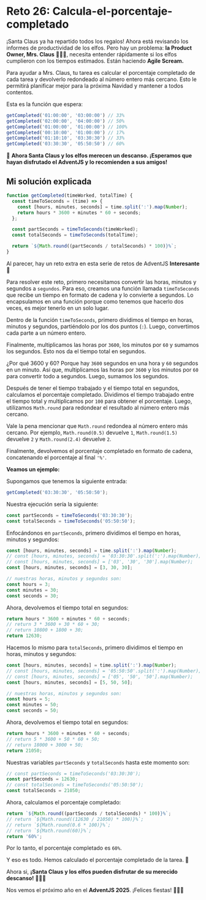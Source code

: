 # Reto 26: Calcula-el-porcentaje-completado

¡Santa Claus ya ha repartido todos los regalos! Ahora está revisando los informes de productividad de los elfos. Pero hay un problema: **la Product Owner, Mrs. Claus** 🧑‍🎄✨, necesita entender rápidamente si los elfos cumplieron con los tiempos estimados. Están haciendo **Agile Scream.**

Para ayudar a Mrs. Claus, tu tarea es calcular el porcentaje completado de cada tarea y devolverlo redondeado al número entero más cercano. Esto le permitirá planificar mejor para la próxima Navidad y mantener a todos contentos.

Esta es la función que espera:

```js
getCompleted('01:00:00', '03:00:00') // 33%
getCompleted('02:00:00', '04:00:00') // 50%
getCompleted('01:00:00', '01:00:00') // 100%
getCompleted('00:10:00', '01:00:00') // 17%
getCompleted('01:10:10', '03:30:30') // 33%
getCompleted('03:30:30', '05:50:50') // 60%
```

🎁 **Ahora Santa Claus y los elfos merecen un descanso. ¡Esperamos que hayan disfrutado el AdventJS y lo recomienden a sus amigos!**

## Mi solución explicada

```js
function getCompleted(timeWorked, totalTime) {
  const timeToSeconds = (time) => {
    const [hours, minutes, seconds] = time.split(':').map(Number);
    return hours * 3600 + minutes * 60 + seconds;
  };

  const partSeconds = timeToSeconds(timeWorked);
  const totalSeconds = timeToSeconds(totalTime);

  return `${Math.round((partSeconds / totalSeconds) * 100)}%`;
}
```

Al parecer, hay un reto extra en esta serie de retos de AdventJS **Interesante** 💪

Para resolver este reto, primero necesitamos convertir las horas, minutos y segundos a `segundos`. Para eso, creamos una función llamada `timeToSeconds` que recibe un tiempo en formato de cadena y lo convierte a segundos. Lo encapsulamos en una función porque como tenemos que hacerlo dos veces, es mejor tenerlo en un solo lugar.

Dentro de la función `timeToSeconds`, primero dividimos el tiempo en horas, minutos y segundos, partiéndolo por los dos puntos (`:`). Luego, convertimos cada parte a un número entero.

Finalmente, multiplicamos las horas por `3600`, los minutos por `60` y sumamos los segundos. Esto nos da el tiempo total en segundos.

¿Por qué 3600 y 60? Porque hay `3600` segundos en una hora y `60` segundos en un minuto. Así que, multiplicamos las horas por `3600` y los minutos por `60` para convertir todo a segundos. Luego, sumamos los segundos.

Después de tener el tiempo trabajado y el tiempo total en segundos, calculamos el porcentaje completado. Dividimos el tiempo trabajado entre el tiempo total y multiplicamos por `100` para obtener el porcentaje. Luego, utilizamos `Math.round` para redondear el resultado al número entero más cercano.

Vale la pena mencionar que `Math.round` redondea al número entero más cercano. Por ejemplo, `Math.round(0.5)` devuelve `1`, `Math.round(1.5)` devuelve `2` y `Math.round(2.4)` devuelve `2`.

Finalmente, devolvemos el porcentaje completado en formato de cadena, concatenando el porcentaje al final `'%'`.

**Veamos un ejemplo:**

Supongamos que tenemos la siguiente entrada:

```js
getCompleted('03:30:30', '05:50:50');
```

Nuestra ejecución sería la siguiente:

```js
const partSeconds = timeToSeconds('03:30:30');
const totalSeconds = timeToSeconds('05:50:50');
```

Enfocándonos en `partSeconds`, primero dividimos el tiempo en horas, minutos y segundos:

```js
const [hours, minutes, seconds] = time.split(':').map(Number);
// const [hours, minutes, seconds] = '03:30:30'.split(':').map(Number);
// const [hours, minutes, seconds] = ['03', '30', '30'].map(Number);
const [hours, minutes, seconds] = [3, 30, 30];

// nuestras horas, minutos y segundos son:
const hours = 3;
const minutes = 30;
const seconds = 30;
```

Ahora, devolvemos el tiempo total en segundos:

```js
return hours * 3600 + minutes * 60 + seconds;
// return 3 * 3600 + 30 * 60 + 30;
// return 10800 + 1800 + 30;
return 12630;
```

Hacemos lo mismo para `totalSeconds`, primero dividimos el tiempo en horas, minutos y segundos:

```js
const [hours, minutes, seconds] = time.split(':').map(Number);
// const [hours, minutes, seconds] = '05:50:50'.split(':').map(Number);
// const [hours, minutes, seconds] = ['05', '50', '50'].map(Number);
const [hours, minutes, seconds] = [5, 50, 50];

// nuestras horas, minutos y segundos son:
const hours = 5;
const minutes = 50;
const seconds = 50;
```

Ahora, devolvemos el tiempo total en segundos:

```js
return hours * 3600 + minutes * 60 + seconds;
// return 5 * 3600 + 50 * 60 + 50;
// return 18000 + 3000 + 50;
return 21050;
```

Nuestras variables `partSeconds` y `totalSeconds` hasta este momento son:

```js
// const partSeconds = timeToSeconds('03:30:30');
const partSeconds = 12630;
// const totalSeconds = timeToSeconds('05:50:50');
const totalSeconds = 21050;
```

Ahora, calculamos el porcentaje completado:

```js
return `${Math.round((partSeconds / totalSeconds) * 100)}%`;
// return `${Math.round((12630 / 21050) * 100)}%`;
// return `${Math.round(0.6 * 100)}%`;
// return `${Math.round(60)}%`;
return '60%';
```

Por lo tanto, el porcentaje completado es `60%`.

Y eso es todo. Hemos calculado el porcentaje completado de la tarea. 🎉

Ahora si, **¡Santa Claus y los elfos pueden disfrutar de su merecido descanso!** 🎅🎄✨

Nos vemos el próximo año en el **AdventJS 2025**. ¡Felices fiestas! 🎉🎁🎊
